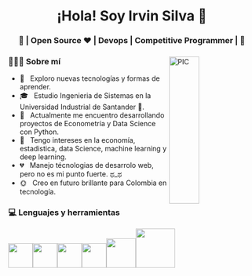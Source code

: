 <h1 align="center">¡Hola! Soy Irvin Silva 👋 </h1>
<h3 align="center">🚀 | Open Source ♥ | Devops | Competitive Programmer |  🚀</h3>
<div>
<img width = "35%" align="right" alt="PIC" height="300px" src="https://www.pngitem.com/pimgs/m/4-42822_apple-tv-copy-developer-illustration-png-transparent-png.png" />
<div align="left"> 
  <h3> 👨🏻‍💻 Sobre mí </h3>

  - 🤔 &nbsp; Exploro nuevas tecnologías y formas de aprender. 
  - 🎓 &nbsp; Estudio Ingenieria de Sistemas en la Universidad Industrial de Santander 💚.
  - 💼 &nbsp; Actualmente me encuentro desarrollando proyectos de Econometría y Data Science con Python.
  - 🌱 &nbsp; Tengo intereses en la economía, estadistica, data Science, machine learning y deep learning.
  - 💔 &nbsp; Manejo técnologias de desarrolo web, pero no es mi punto fuerte. ಥ_ಥ
  - 🌞 &nbsp; Creo en futuro brillante para Colombia en tecnología. 
</div> 
</div>

<div>
  <h3> 💻 Lenguajes y herramientas </h3>
  <p>
   <img src="https://media3.giphy.com/media/ln7z2eWriiQAllfVcn/200w.webp" width="50"><img src="https://i.giphy.com/media/LMt9638dO8dftAjtco/200.webp"   width="50"><img src="https://i.giphy.com/media/eNAsjO55tPbgaor7ma/200w.webp" width="50"><img src="https://i.giphy.com/media/IdyAQJVN2kVPNUrojM/200.webp" width="50"><img src="https://roszkowski.dev/images/2020-05-04/flutter_logo_leg.gif" width="60"><img src="https://upload.wikimedia.org/wikipedia/commons/thumb/7/75/Django_logo.svg/2560px-Django_logo.svg.png" width="80">
  <p>
</div> 

